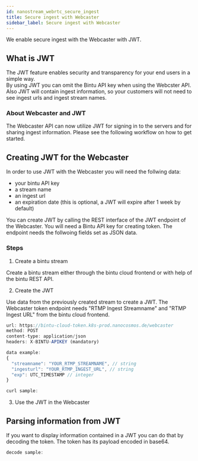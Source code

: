 ```yaml
---
id: nanostream_webrtc_secure_ingest
title: Secure ingest with Webcaster
sidebar_label: Secure ingest with Webcaster
---
```


We enable secure ingest with the Webcaster with JWT.<br>

## What is JWT

The JWT feature enables security and transparency for your end users in a simple way.<br>
By using JWT you can omit the Bintu API key when using the Webcster API.<br>
Also JWT will contain ingest information, so your customers will not need to see ingest urls
and ingest stream names.

### About Webcaster and JWT

The Webcaster API can now utilize JWT for signing in to the servers and for sharing ingest information. Please see the following workflow on how to get started.

## Creating JWT for the Webcaster

In order to use JWT with the Webcaster you will need the follwing data:

- your bintu API key
- a stream name
- an ingest url
- an expiration date (this is optional, a JWT will expire after 1 week by default)

You can create JWT by calling the REST interface of the JWT endpoint of the Webcaster.
You will need a Bintu API key for creating token.
The endpoint needs the follwoing fields set as JSON data.

### Steps

1) Create a bintu stream

Create a bintu stream either through the bintu cloud frontend or with help of the bintu REST API.

2) Create the JWT

Use data from the previously created stream to create a JWT. The Webcaster token endpoint needs
"RTMP Ingest Streamname" and "RTMP Ingest URL" from the bintu cloud frontend.

```js
url: https://bintu-cloud-token.k8s-prod.nanocosmos.de/webcaster
method: POST
content-type: application/json
headers: X-BINTU-APIKEY (mandatory)

data example:
{
  "streamname": "YOUR_RTMP_STREAMNAME", // string
  "ingesturl": "YOUR_RTMP_INGEST_URL", // string
  "exp": UTC_TIMESTAMP // integer
}
```

```js
curl sample:
```

3) Use the JWT in the Webcaster

## Parsing information from JWT

If you want to display information contained in a JWT you can do that by decoding the token.
The token has its payload encoded in base64.

```js
decode sample:
```